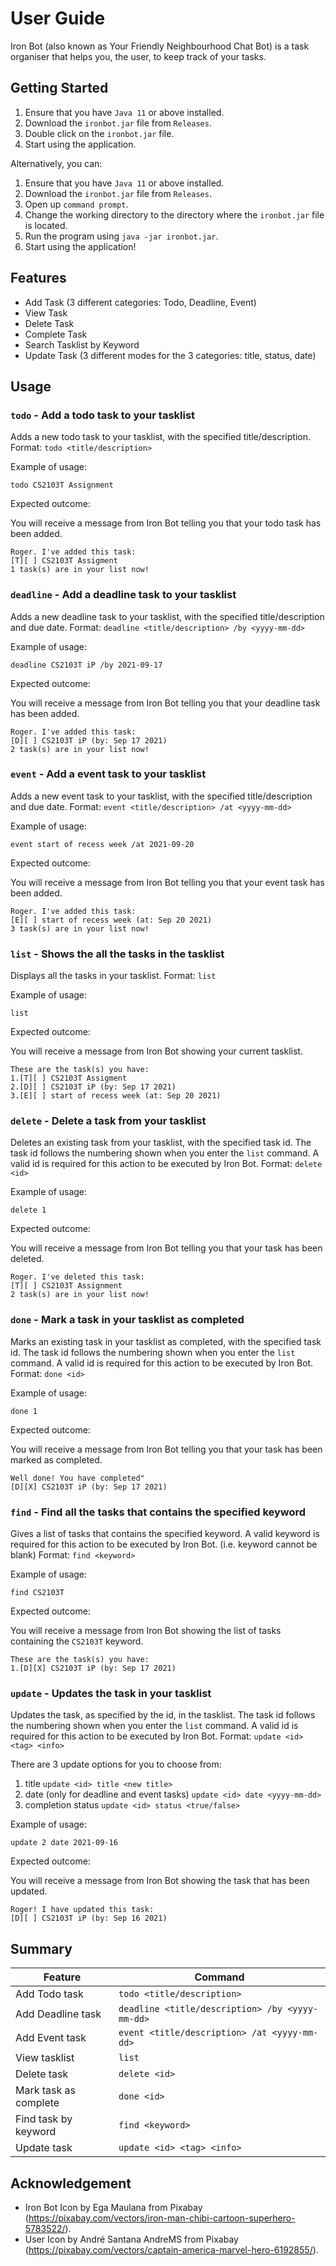 # User Guide
Iron Bot (also known as Your Friendly Neighbourhood Chat Bot) is a task organiser that helps you, the user, to keep track of your tasks. 

## Getting Started
1. Ensure that you have `Java 11` or above installed.
2. Download the `ironbot.jar` file from `Releases`.
3. Double click on the `ironbot.jar` file.
4. Start using the application.

Alternatively, you can: 
1. Ensure that you have `Java 11` or above installed.
2. Download the `ironbot.jar` file from `Releases`.
3. Open up `command prompt`.
4. Change the working directory to the directory where the `ironbot.jar` file is located.
5. Run the program using `java -jar ironbot.jar`.
6. Start using the application!

## Features 
* Add Task (3 different categories: Todo, Deadline, Event)
* View Task
* Delete Task
* Complete Task
* Search Tasklist by Keyword
* Update Task (3 different modes for the 3 categories: title, status, date)


## Usage

### `todo` - Add a todo task to your tasklist

Adds a new todo task to your tasklist, with the specified title/description.
Format: `todo <title/description>` 

Example of usage: 

`todo CS2103T Assignment`

Expected outcome:

You will receive a message from Iron Bot telling you that your todo task has been added.

```
Roger. I've added this task:
[T][ ] CS2103T Assigment
1 task(s) are in your list now!
```

### `deadline` - Add a deadline task to your tasklist

Adds a new deadline task to your tasklist, with the specified title/description and due date.
Format: `deadline <title/description> /by <yyyy-mm-dd>` 

Example of usage: 

`deadline CS2103T iP /by 2021-09-17`

Expected outcome:

You will receive a message from Iron Bot telling you that your deadline task has been added.

```
Roger. I've added this task:
[D][ ] CS2103T iP (by: Sep 17 2021)
2 task(s) are in your list now!
```

### `event` - Add a event task to your tasklist

Adds a new event task to your tasklist, with the specified title/description and due date.
Format: `event <title/description> /at <yyyy-mm-dd>` 

Example of usage: 

`event start of recess week /at 2021-09-20`

Expected outcome:

You will receive a message from Iron Bot telling you that your event task has been added.

```
Roger. I've added this task:
[E][ ] start of recess week (at: Sep 20 2021)
3 task(s) are in your list now!
```

### `list` - Shows the all the tasks in the tasklist

Displays all the tasks in your tasklist.
Format: `list` 

Example of usage: 

`list`

Expected outcome:

You will receive a message from Iron Bot showing your current tasklist.

```
These are the task(s) you have:
1.[T][ ] CS2103T Assigment
2.[D][ ] CS2103T iP (by: Sep 17 2021)
3.[E][ ] start of recess week (at: Sep 20 2021) 
```

### `delete` - Delete a task from your tasklist

Deletes an existing task from your tasklist, with the specified task id.
The task id follows the numbering shown when you enter the `list` command.
A valid id is required for this action to be executed by Iron Bot.
Format: `delete <id>` 

Example of usage: 

`delete 1`

Expected outcome:

You will receive a message from Iron Bot telling you that your task has been deleted.

```
Roger. I've deleted this task:
[T][ ] CS2103T Assignment
2 task(s) are in your list now!
```

### `done` - Mark a task in your tasklist as completed

Marks an existing task in your tasklist as completed, with the specified task id.
The task id follows the numbering shown when you enter the `list` command.
A valid id is required for this action to be executed by Iron Bot.
Format: `done <id>` 

Example of usage: 

`done 1`

Expected outcome:

You will receive a message from Iron Bot telling you that your task has been marked as completed.

```
Well done! You have completed"
[D][X] CS2103T iP (by: Sep 17 2021)
```

### `find` - Find all the tasks that contains the specified keyword

Gives a list of tasks that contains the specified keyword.
A valid keyword is required for this action to be executed by Iron Bot. (i.e. keyword cannot be blank)
Format: `find <keyword>` 

Example of usage: 

`find CS2103T`

Expected outcome:

You will receive a message from Iron Bot showing the list of tasks containing the `CS2103T` keyword.

```
These are the task(s) you have:
1.[D][X] CS2103T iP (by: Sep 17 2021)
```

### `update` - Updates the task in your tasklist

Updates the task, as specified by the id, in the tasklist.
The task id follows the numbering shown when you enter the `list` command.
A valid id is required for this action to be executed by Iron Bot.
Format: `update <id> <tag> <info>`

There are 3 update options for you to choose from:
1) title `update <id> title <new title>`
2) date (only for deadline and event tasks) `update <id> date <yyyy-mm-dd>` 
3) completion status `update <id> status <true/false>`

Example of usage: 

`update 2 date 2021-09-16`

Expected outcome:

You will receive a message from Iron Bot showing the task that has been updated.

```
Roger! I have updated this task:
[D][ ] CS2103T iP (by: Sep 16 2021)
```

## Summary 
Feature | Command
------------ | -------------
Add Todo task | `todo <title/description>`
Add Deadline task | `deadline <title/description> /by <yyyy-mm-dd>`
Add Event task | `event <title/description> /at <yyyy-mm-dd>`
View tasklist | `list`
Delete task | `delete <id>`
Mark task as complete | `done <id>`
Find task by keyword | `find <keyword>`
Update task | `update <id> <tag> <info>`

## Acknowledgement
* Iron Bot Icon by Ega Maulana from Pixabay (https://pixabay.com/vectors/iron-man-chibi-cartoon-superhero-5783522/).
* User Icon by André Santana AndreMS from Pixabay (https://pixabay.com/vectors/captain-america-marvel-hero-6192855/).
